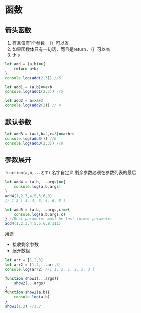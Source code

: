 # 函数

## 箭头函数
1. 有且仅有1个参数，（）可以省
2. 如果函数体只有一句话，而且是return，｛｝可以省
3. this
```javascript
let add = (a,b)=>{
    return a+b;
}
console.log(add(2,3)) //5

let add1 = (a,b)=>a+b
console.log(add1(2,3)) //5

let add2 = a=>a+2
console.log(add2(2)) // 4
```

## 默认参数
```javascript
let add3 = (a=1,b=2,c=3)=>a+b+c
console.log(add3()) //6
console.log(add3(2,3)) //8
```

## 参数展开
`function(a,b,...名字)`  名字自定义
剩余参数必须在参数列表的最后
```javascript
let add4 = (a,b,...args)=>{
    console.log(a,b,args)
}
add4(1,2,3,4,5,5,6,8)
// 1 2 [ 3, 4, 5, 5, 6, 8 ]

let add5 = (a,b,...args,c)=>{
    console.log(a,b,args,c)
} //Rest parameter must be last formal parameter
add4(1,2,3,4,5,5,6,8,111)
```
用途
- 接收剩余参数
- 展开数组
```javascript
let arr = [1,2,3]
let arr2 = [1,2,...arr,3]
console.log(arr2) //[ 1, 2, 1, 2, 3, 3 ]

function show1(...args){
    show2(...args)
}
function show2(a,b){
    console.log(a,b)
}
show1(1,2) //1,2
```
